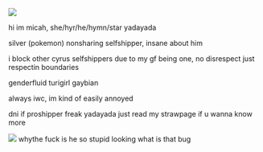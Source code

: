![](https://64.media.tumblr.com/a030db6798f76f3c03464cc759ad232a/5f73fa610b1b7740-4c/s540x810/5d8eafcbaf7c57e67dc55e8b129989aecc21e005.gifv)

hi im micah, she/hyr/he/hymn/star yadayada

silver (pokemon) nonsharing selfshipper, insane about him

i block other cyrus selfshippers due to my gf being one, no disrespect just respectin boundaries

genderfluid turigirl gaybian

always iwc, im kind of easily annoyed

dni if proshipper freak yadayada just read my strawpage if u wanna know more


![](https://64.media.tumblr.com/9813a224212a0075760c582812fb2b84/2ddaa33bcf42b24f-ac/s540x810/1d5a540cba888f3386828f926e1b2c9cce1997d8.gifv)
whythe fuck is he so stupid looking what is that bug
